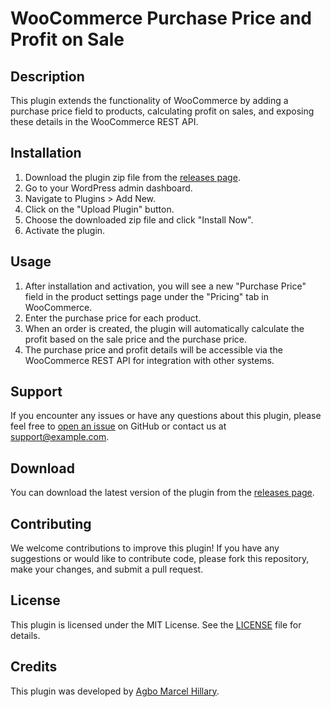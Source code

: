 # WooCommerce Purchase Price and Profit on Sale

## Description
This plugin extends the functionality of WooCommerce by adding a purchase price field to products, calculating profit on sales, and exposing these details in the WooCommerce REST API.

## Installation
1. Download the plugin zip file from the [releases page](https://github.com/Hillmax/WooCommerce-Purchase-Price-and-Profit-on-Sale/releases).
2. Go to your WordPress admin dashboard.
3. Navigate to Plugins > Add New.
4. Click on the "Upload Plugin" button.
5. Choose the downloaded zip file and click "Install Now".
6. Activate the plugin.

## Usage
1. After installation and activation, you will see a new "Purchase Price" field in the product settings page under the "Pricing" tab in WooCommerce.
2. Enter the purchase price for each product.
3. When an order is created, the plugin will automatically calculate the profit based on the sale price and the purchase price.
4. The purchase price and profit details will be accessible via the WooCommerce REST API for integration with other systems.

## Support
If you encounter any issues or have any questions about this plugin, please feel free to [open an issue](https://github.com/Hillmax/WooCommerce-Purchase-Price-and-Profit-on-Sale/issues) on GitHub or contact us at support@example.com.

## Download
You can download the latest version of the plugin from the [releases page](https://github.com/Hillmax/WooCommerce-Purchase-Price-and-Profit-on-Sale/releases).

## Contributing
We welcome contributions to improve this plugin! If you have any suggestions or would like to contribute code, please fork this repository, make your changes, and submit a pull request.

## License
This plugin is licensed under the MIT License. See the [LICENSE](LICENSE) file for details.

## Credits
This plugin was developed by [Agbo Marcel Hillary](https://github.com/Hillmax).
